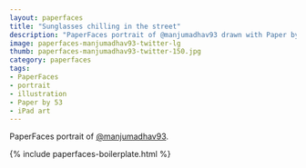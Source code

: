 ```yaml
---
layout: paperfaces
title: "Sunglasses chilling in the street"
description: "PaperFaces portrait of @manjumadhav93 drawn with Paper by 53 on an iPad."
image: paperfaces-manjumadhav93-twitter-lg
thumb: paperfaces-manjumadhav93-twitter-150.jpg
category: paperfaces
tags: 
- PaperFaces
- portrait
- illustration
- Paper by 53
- iPad art
---
```


PaperFaces portrait of [@manjumadhav93](http://twitter.com/manjumadhav93).

{% include paperfaces-boilerplate.html %}